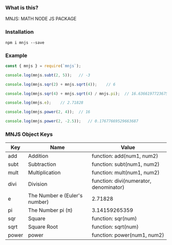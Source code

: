 ### What is this?

MNJS: MATH NODE JS PACKAGE



### Installation

`npm i mnjs --save`



### Example

```js
const { mnjs } = require(`mnjs`);

console.log(mnjs.subt(2, 5));	// -3

console.log(mnjs.sqr(2) + mnjs.sqrt(4));	// 6

console.log(mnjs.sqr(4) + mnjs.sqrt(4) / mnjs.pi);	// 16.63661977236754

console.log(mnjs.e);	// 2.71828

console.log(mnjs.power(2, 4));	// 16

console.log(mnjs.power(2, -2.5));	// 0.17677669529663687
```



### MNJS Object Keys

| Key   | Name                          | Value                                   |
| ----- | ----------------------------- | --------------------------------------- |
| add   | Addition                      | function:  add(num1, num2)              |
| subt  | Subtraction                   | function:  subt(num1, num2)             |
| mult  | Multiplication                | function:  mult(num1, num2)             |
| divi  | Division                      | function:  divi(numerator, denominator) |
| e     | The Number e (Euler's number) | 2.71828                                 |
| pi    | The Number pi (π)             | 3.14159265359                           |
| sqr   | Square                        | function:  sqr(num)                     |
| sqrt  | Square Root                   | function:  sqrt(num)                    |
| power | power                         | function:  power(num1, num2)            |

